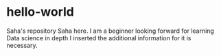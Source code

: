 # hello-world
Saha's  repository
Saha here. I am a beginner looking forward for learning Data science in depth
I inserted the additional information for it is necessary.
